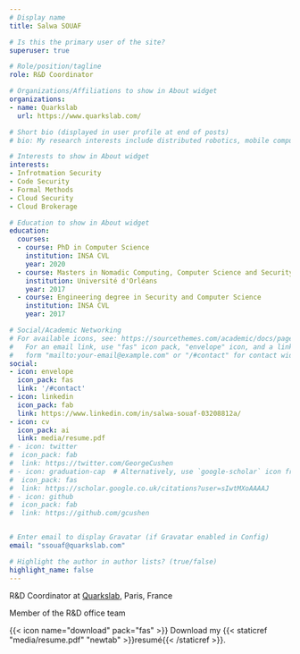 ```yaml
---
# Display name
title: Salwa SOUAF

# Is this the primary user of the site?
superuser: true

# Role/position/tagline
role: R&D Coordinator

# Organizations/Affiliations to show in About widget
organizations:
- name: Quarkslab
  url: https://www.quarkslab.com/

# Short bio (displayed in user profile at end of posts)
# bio: My research interests include distributed robotics, mobile computing and programmable matter.

# Interests to show in About widget
interests:
- Infrotmation Security
- Code Security
- Formal Methods
- Cloud Security
- Cloud Brokerage

# Education to show in About widget
education:
  courses:
  - course: PhD in Computer Science 
    institution: INSA CVL
    year: 2020
  - course: Masters in Nomadic Computing, Computer Science and Security
    institution: Université d'Orléans
    year: 2017
  - course: Engineering degree in Security and Computer Science
    institution: INSA CVL
    year: 2017

# Social/Academic Networking
# For available icons, see: https://sourcethemes.com/academic/docs/page-builder/#icons
#   For an email link, use "fas" icon pack, "envelope" icon, and a link in the
#   form "mailto:your-email@example.com" or "/#contact" for contact widget.
social:
- icon: envelope
  icon_pack: fas
  link: '/#contact'
- icon: linkedin
  icon_pack: fab
  link: https://www.linkedin.com/in/salwa-souaf-03208812a/
- icon: cv
  icon_pack: ai
  link: media/resume.pdf
# - icon: twitter
#  icon_pack: fab
#  link: https://twitter.com/GeorgeCushen
# - icon: graduation-cap  # Alternatively, use `google-scholar` icon from `ai` icon pack
#  icon_pack: fas
#  link: https://scholar.google.co.uk/citations?user=sIwtMXoAAAAJ
# - icon: github
#  icon_pack: fab
#  link: https://github.com/gcushen


# Enter email to display Gravatar (if Gravatar enabled in Config)
email: "ssouaf@quarkslab.com"

# Highlight the author in author lists? (true/false)
highlight_name: false
---
```


R&D Coordinator at [Quarkslab](https://www.quarkslab.com/), Paris, France

Member of the R&D office team

{{< icon name="download" pack="fas" >}} Download my {{< staticref "media/resume.pdf" "newtab" >}}resumé{{< /staticref >}}.
